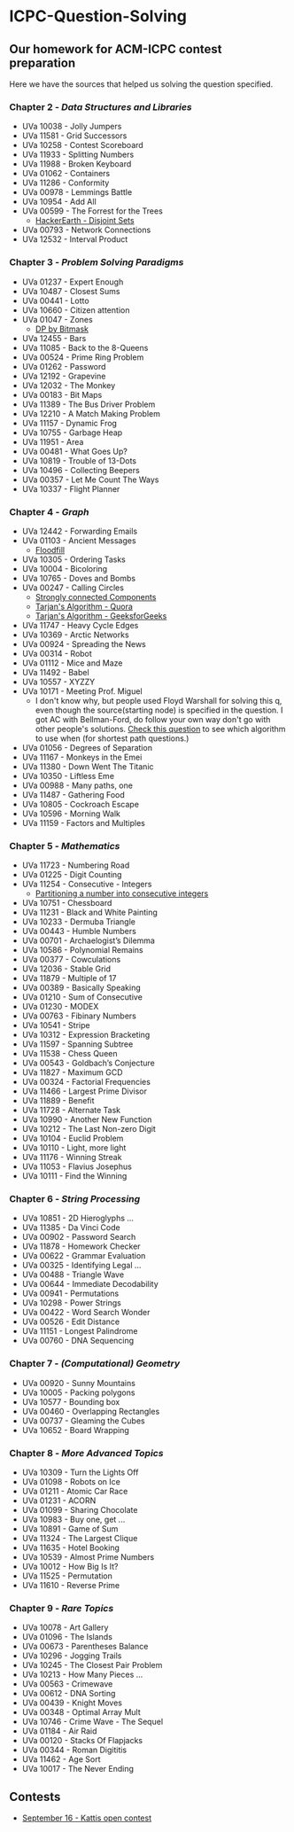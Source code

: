 # ICPC-Question-Solving
Our homework for ACM-ICPC contest preparation
---
Here we have the sources that helped us solving the question specified.

### Chapter 2 - _Data Structures and Libraries_

- UVa 10038 - Jolly Jumpers
- UVa 11581 - Grid Successors 
- UVa 10258 - Contest Scoreboard 
- UVa 11933 - Splitting Numbers 
- UVa 11988 - Broken Keyboard
- UVa 01062 - Containers
- UVa 11286 - Conformity 
- UVa 00978 - Lemmings Battle
- UVa 10954 - Add All
- UVa 00599 - The Forrest for the Trees
  - [HackerEarth - Disjoint Sets](https://www.hackerearth.com/practice/notes/disjoint-set-union-union-find/)
- UVa 00793 - Network Connections
- UVa 12532 - Interval Product

### Chapter 3 - _Problem Solving Paradigms_

- UVa 01237 - Expert Enough
- UVa 10487 - Closest Sums  
- UVa 00441 - Lotto 
- UVa 10660 - Citizen attention 
- UVa 01047 - Zones
  - [DP by Bitmask](http://www.geeksforgeeks.org/bitmasking-and-dynamic-programming-set-1-count-ways-to-assign-unique-cap-to-every-person/)
- UVa 12455 - Bars
- UVa 11085 - Back to the 8-Queens 
- UVa 00524 - Prime Ring Problem
- UVa 01262 - Password 
- UVa 12192 - Grapevine 
- UVa 12032 - The Monkey  
- UVa 00183 - Bit Maps  
- UVa 11389 - The Bus Driver Problem 
- UVa 12210 - A Match Making Problem  					
- UVa 11157 - Dynamic Frog
- UVa 10755 - Garbage Heap  
- UVa 11951 - Area  	
- UVa 00481 - What Goes Up? 
- UVa 10819 - Trouble of 13-Dots 
- UVa 10496 - Collecting Beepers 
- UVa 00357 - Let Me Count The Ways 		
- UVa 10337 - Flight Planner

### Chapter 4 - _Graph_

- UVa 12442 - Forwarding Emails 
- UVa 01103 - Ancient Messages 
  - [Floodfill](https://www.hackerearth.com/practice/algorithms/graphs/flood-fill-algorithm/tutorial/)
- UVa 10305 - Ordering Tasks		
- UVa 10004 - Bicoloring 	
- UVa 10765 - Doves and Bombs 
- UVa 00247 - Calling Circles
  - [Strongly connected Components](https://www.youtube.com/watch?v=ju9Yk7OOEb8)
  - [Tarjan's Algorithm - Quora](https://www.quora.com/Whats-a-good-explanation-for-Tarjans-strongly-connected-components-algorithm)
  - [Tarjan's Algorithm - GeeksforGeeks](http://www.geeksforgeeks.org/tarjan-algorithm-find-strongly-connected-components/)
- UVa 11747 - Heavy Cycle Edges 
- UVa 10369 - Arctic Networks  
- UVa 00924 - Spreading the News 
- UVa 00314 - Robot 
- UVa 01112 - Mice and Maze  
- UVa 11492 - Babel  
- UVa 10557 - XYZZY 
- UVa 10171 - Meeting Prof. Miguel
  - I don't know why, but people used Floyd Warshall for solving this q, even though the source(starting node) is specified in the question. I got AC with Bellman-Ford, do follow your own way don't go with other people's solutions. [Check this question](https://cs.stackexchange.com/questions/2942/am-i-right-about-the-differences-between-floyd-warshall-dijkstra-and-bellman-fo) to see which algorithm to use when (for shortest path questions.)
- UVa 01056 - Degrees of Separation  
- UVa 11167 - Monkeys in the Emei 
- UVa 11380 - Down Went The Titanic 
- UVa 10350 - Liftless Eme  
- UVa 00988 - Many paths, one 	
- UVa 11487 - Gathering Food 
- UVa 10805 - Cockroach Escape 		
- UVa 10596  - Morning Walk 
- UVa 11159 - Factors and Multiples

### Chapter 5 - _Mathematics_

- UVa 11723 - Numbering Road	
- UVa 01225 - Digit Counting 
- UVa 11254 - Consecutive - Integers 
  - [Partitioning a number into consecutive integers](https://mathematica.stackexchange.com/questions/134252/partitioning-a-number-into-consecutive-integers)
- UVa 10751 - Chessboard 
- UVa 11231 - Black and White Painting 
- UVa 10233 - Dermuba Triangle 
- UVa 00443 - Humble Numbers  
- UVa 00701 - Archaelogist’s Dilemma 
- UVa 10586 - Polynomial Remains
- UVa 00377 - Cowculations 
- UVa 12036 - Stable Grid  
- UVa 11879 - Multiple of 17 
- UVa 00389 - Basically Speaking 
- UVa 01210 - Sum of Consecutive  
- UVa 01230 - MODEX 
- UVa 00763 - Fibinary Numbers  
- UVa 10541 - Stripe 
- UVa 10312 - Expression Bracketing 
- UVa 11597 - Spanning Subtree  
- UVa 11538 - Chess Queen  
- UVa 00543 - Goldbach’s Conjecture  
- UVa 11827 - Maximum GCD  
- UVa 00324 - Factorial Frequencies 
- UVa 11466 - Largest Prime Divisor 
- UVa 11889 - Benefit  
- UVa 11728 - Alternate Task 
- UVa 10990 - Another New Function  
- UVa 10212 - The Last Non-zero Digit 
- UVa 10104 - Euclid Problem 
- UVa 10110 - Light, more light 
- UVa 11176 - Winning Streak 
- UVa 11053 - Flavius Josephus 
- UVa 10111 - Find the Winning

### Chapter 6 - _String Processing_

- UVa 10851 - 2D Hieroglyphs ...
- UVa 11385 - Da Vinci Code
- UVa 00902 - Password Search
- UVa 11878 - Homework Checker
- UVa 00622 - Grammar Evaluation
- UVa 00325 - Identifying Legal ...
- UVa 00488 - Triangle Wave
- UVa 00644 - Immediate Decodability
- UVa 00941 - Permutations
- UVa 10298 - Power Strings
- UVa 00422 - Word Search Wonder
- UVa 00526 - Edit Distance
- UVa 11151 - Longest Palindrome
- UVa 00760 - DNA Sequencing 


### Chapter 7 - _(Computational) Geometry_

- UVa 00920 - Sunny Mountains
- UVa 10005 - Packing polygons 
- UVa 10577 - Bounding box
- UVa 00460 - Overlapping Rectangles
- UVa 00737 - Gleaming the Cubes
- UVa 10652 - Board Wrapping

### Chapter 8 - _More Advanced Topics_

- UVa 10309 - Turn the Lights Off
- UVa 01098 - Robots on Ice 
- UVa 01211 - Atomic Car Race 
- UVa 01231 - ACORN
- UVa 01099 - Sharing Chocolate
- UVa 10983 - Buy one, get ... 
- UVa 10891 - Game of Sum
- UVa 11324 - The Largest Clique
- UVa 11635 - Hotel Booking
- UVa 10539 - Almost Prime Numbers
- UVa 10012 - How Big Is It?
- UVa 11525 - Permutation
- UVa 11610 - Reverse Prime

### Chapter 9 - _Rare Topics_

- UVa 10078 - Art Gallery
- UVa 01096 - The Islands
- UVa 00673 - Parentheses Balance
- UVa 10296 - Jogging Trails
- UVa 10245 - The Closest Pair Problem 
- UVa 10213 - How Many Pieces ...
- UVa 00563 - Crimewave
- UVa 00612 - DNA Sorting 
- UVa 00439 - Knight Moves
- UVa 00348 - Optimal Array Mult 
- UVa 10746 - Crime Wave - The Sequel
- UVa 01184 - Air Raid
- UVa 00120 - Stacks Of Flapjacks
- UVa 00344 - Roman Digititis 
- UVa 11462 - Age Sort
- UVa 10017 - The Never Ending

## Contests

- [September 16 - Kattis open contest](Contests%20/September_16%20/)